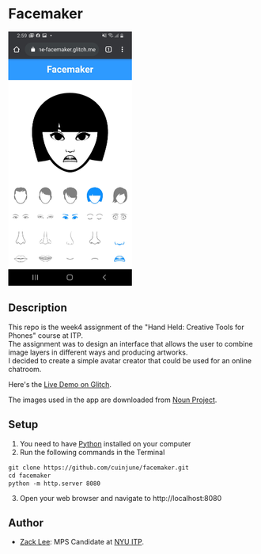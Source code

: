 # Facemaker
<img src="screenshot.jpg" width="250"/>

## Description

This repo is the week4 assignment of the "Hand Held: Creative Tools for Phones" course at ITP.  
The assignment was to design an interface that allows the user to combine image layers in different ways and producing artworks.  
I decided to create a simple avatar creator that could be used for an online chatroom.

Here's the [Live Demo on Glitch](https://cuinjune-facemaker.glitch.me/).

The images used in the app are downloaded from [Noun Project](https://thenounproject.com/).

## Setup

1. You need to have [Python](https://realpython.com/installing-python/) installed on your computer
2. Run the following commands in the Terminal
```
git clone https://github.com/cuinjune/facemaker.git
cd facemaker
python -m http.server 8080
```
3. Open your web browser and navigate to http://localhost:8080

## Author
* [Zack Lee](https://www.cuinjune.com/about): MPS Candidate at [NYU ITP](https://itp.nyu.edu).
